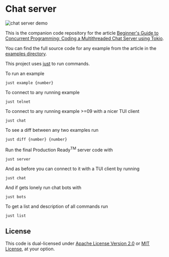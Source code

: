 # Chat server

![chat server demo](./chat-server-demo.gif)

This is the companion code repository for the article [Beginner's Guide to Concurrent Programming: Coding a Multithreaded Chat Server using Tokio](https://github.com/pretzelhammer/rust-blog/blob/master/posts/chat-server.md).

You can find the full source code for any example from the article in the [examples directory](https://github.com/pretzelhammer/chat-server/tree/main/examples).

This project uses [just](https://github.com/casey/just) to run commands.

To run an example
```
just example {number}
```

To connect to any running example
```
just telnet
```

To connect to any running example >=09 with a nicer TUI client
```
just chat
```

To see a diff between any two examples run
```
just diff {number} {number}
```

Run the final Production Ready<sup>TM</sup> server code with
```
just server
```

And as before you can connect to it with a TUI client by running
```
just chat
```

And if gets lonely run chat bots with
```
just bots
```

To get a list and description of all commands run
```
just list
```

## License

This code is dual-licensed under [Apache License Version 2.0](./license-apache) or [MIT License](./license-mit), at your option.
